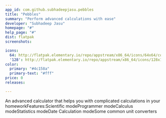 ```yaml
---
app_id: com.github.subhadeepjasu.pebbles
title: "Pebbles"
summary: "Perform advanced calculations with ease"
developer: "Subhadeep Jasu"
homepage: "#"
help_page: "#"
dist: flatpak
screenshots:

icons:
  64: http://flatpak.elementary.io/repo/appstream/x86_64/icons/64x64/com.github.subhadeepjasu.pebbles.png
  '128': http://flatpak.elementary.io/repo/appstream/x86_64/icons/128x128/com.github.subhadeepjasu.pebbles.png
color:
  primary: "#4c158a"
  primary-text: "#fff"
price: 0
releases:

---
```


An advanced calculator that helps you with complicated calculations in your homeworkFeatures:Scientific modeProgrammer modeCalculus modeStatistics modeDate Calculation modeSome common unit converters